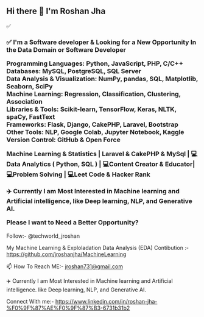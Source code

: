 ## Hi there 👋 I'm Roshan Jha

✅<h3>✅ I'm a Software developer & Looking for a New Opportunity In the Data Domain or Software Developer

 Programming Languages: Python, JavaScript, PHP, C/C++  <br>
 Databases: MySQL, PostgreSQL, SQL Server <br>
 Data Analysis & Visualization: NumPy, pandas, SQL, Matplotlib, Seaborn, SciPy <br>
 Machine Learning: Regression, Classification, Clustering, Association <br>
 Libraries & Tools: Scikit-learn, TensorFlow, Keras, NLTK, spaCy, FastText <br>
 Frameworks: Flask, Django, CakePHP, Laravel, Bootstrap  <br>
 Other Tools: NLP, Google Colab, Jupyter Notebook, Kaggle <br>
 Version Control: GitHub & Open Force

Machine Learning & Statistics | Laravel & CakePHP & MySql  | 💻 Data Analytics ( Python, SQL ) | 💻Content Creator & Educator| 💻Problem Solving | 💻Leet Code & Hacker Rank

✈️ Currently I am Most Interested in Machine learning and Artificial intelligence, like Deep learning, NLP, and Generative AI. 

Please I want to Need a Better Opportunity? </h3>
                                                                                                          
 Follow:- @techworld_jroshan

 My Machine Learning & Exploladation Data Analysis (EDA) Contibution :- https://github.com/jroshanjha/MachineLearning
 
 📫 How To Reach ME:- jroshan731@gmail.com 

 ✈️ Currently I am Most Interested in Machine learning and Artificial intelligence. like Deep learning, NLP, and Generative AI. 

 Connect With me:- https://www.linkedin.com/in/roshan-jha-%F0%9F%87%AE%F0%9F%87%B3-6731b31b2

<!--
**jroshanjha/jroshanjha** is a ✨ _special_ ✨ repository because its `README.md` (this file) appears on your GitHub profile.

Here are some ideas to get you started:

- 🔭 I’m currently working on ...
- 🌱 I’m currently learning ...
- 👯 I’m looking to collaborate on ...
- 🤔 I’m looking for help with ...
- 💬 Ask me about ...
- 📫 How to reach me: ...
- 😄 Pronouns: ...
- ⚡ Fun fact: ...
-->
